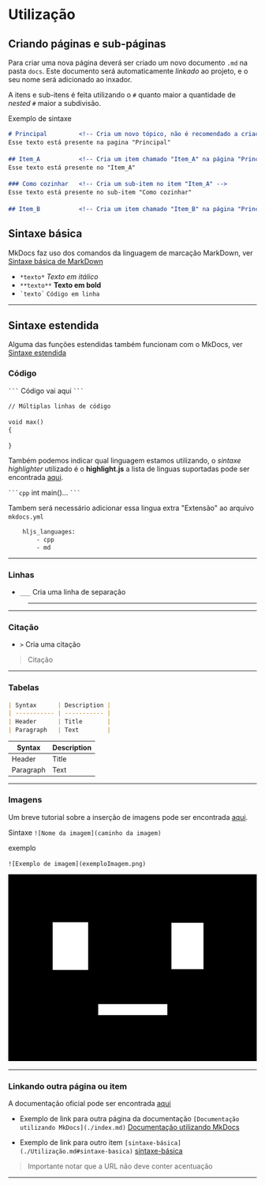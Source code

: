 # Utilização

## Criando páginas e sub-páginas
Para criar uma nova página deverá ser criado um novo documento `.md` na pasta `docs`. Este documento será automaticamente *linkado* ao projeto, e o seu nome será adicionado ao inxador. 


A itens e sub-itens é feita utilizando o `#` quanto maior a quantidade de *nested* `#` maior a subdivisão.

Exemplo de sintaxe
```markdown
# Principal         <!-- Cria um novo tópico, não é recomendado a criação de mais de um tópico por página -->
Esse texto está presente na pagina "Principal"

## Item_A           <!-- Cria um item chamado "Item_A" na página "Principal" -->
Esse texto está presente no "Item_A"

### Como cozinhar   <!-- Cria um sub-item no item "Item_A" -->
Esse texto está presente no sub-item "Como cozinhar"

## Item_B           <!-- Cria um item chamado "Item_B" na página "Principal" -->

```

## Sintaxe básica

MkDocs faz uso dos comandos da linguagem de marcação MarkDown, ver [Sintaxe básica de MarkDown](https://www.markdownguide.org/basic-syntax/)

* `*texto*` *Texto em itálico*
* `**texto**` **Texto em bold**
* ``` `texto` ``` `Código em linha`

___

## Sintaxe estendida
Alguma das funções estendidas também funcionam com o MkDocs, ver [Sintaxe estendida](https://www.markdownguide.org/extended-syntax/)

### Código
` ``` ` Código vai aqui ` ``` `

```
// Múltiplas linhas de código

void max()
{
    
}
```

Também podemos indicar qual linguagem estamos utilizando, o *sintaxe highlighter* utilizado é o **highlight.js** a lista de linguas suportadas pode ser encontrada [aqui](https://github.com/highlightjs/highlight.js/blob/main/SUPPORTED_LANGUAGES.md).

` ```cpp ` int main()... ` ``` `



Tambem será necessário adicionar essa lingua extra "Extensão" ao arquivo `mkdocs.yml`

```
    hljs_languages:
        - cpp
        - md
```

___

### Linhas

* `___` Cria uma linha de separação
> ___
___

### Citação

* `>` Cria uma citação
> Citação

___

### Tabelas

``` md
| Syntax      | Description |
| ----------- | ----------- |
| Header      | Title       |
| Paragraph   | Text        |
```

| Syntax      | Description |
| ----------- | ----------- |
| Header      | Title       |
| Paragraph   | Text        |

___

### Imagens

Um breve tutorial sobre a inserção de imagens pode ser encontrada [aqui](https://marinegeo.github.io/2018-08-10-adding-images-markdown/).

Sintaxe
`![Nome da imagem](caminho da imagem)`

exemplo

`![Exemplo de imagem](exemploImagem.png)`

![Exemplo de imagem](exemploImagem.png)

___

### Linkando outra página ou item

A documentação oficial pode ser encontrada [aqui](https://www.mkdocs.org/user-guide/writing-your-docs/)

* Exemplo de link para outra página da documentação `[Documentação utilizando MkDocs](./index.md)` [Documentação utilizando MkDocs](./index.md)


* Exemplo de link para outro item `[sintaxe-básica](./Utilização.md#sintaxe-basica)` [sintaxe-básica](./Utilização.md#sintaxe-basica)
> Importante notar que a URL não deve conter acentuação
___


